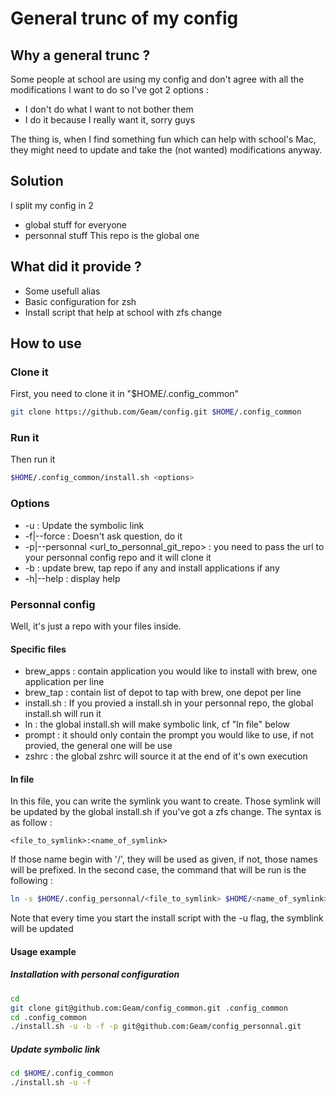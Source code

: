 # General trunc of my config

## Why a general trunc ?
Some people at school are using my config and don't agree with all the
modifications I want to do so I've got 2 options :
- I don't do what I want to not bother them
- I do it because I really want it, sorry guys

The thing is, when I find something fun which can help with school's Mac, they
might need to update and take the (not wanted) modifications anyway.

## Solution
I split my config in 2
- global stuff for everyone
- personnal stuff
This repo is the global one

## What did it provide ?
- Some usefull alias
- Basic configuration for zsh
- Install script that help at school with zfs change

## How to use
### Clone it
First, you need to clone it in "$HOME/.config_common"
```bash
git clone https://github.com/Geam/config.git $HOME/.config_common
```
### Run it
Then run it
```bash
$HOME/.config_common/install.sh <options>
```
### Options
- -u : Update the symbolic link
- -f|--force : Doesn't ask question, do it
- -p|--personnal <url_to_personnal_git_repo> : you need to pass the url to your
  personnal config repo and it will clone it
- -b : update brew, tap repo if any and install applications if any
- -h|--help : display help

### Personnal config
Well, it's just a repo with your files inside.
#### Specific files
- brew_apps : contain application you would like to install with brew, one
  application per line
- brew_tap : contain list of depot to tap with brew, one depot per line
- install.sh : If you provied a install.sh in your personnal repo, the global
  install.sh will run it
- ln : the global install.sh will make symbolic link, cf "ln file" below
- prompt : it should only contain the prompt you would like to use, if not
  provied, the general one will be use
- zshrc : the global zshrc will source it at the end of it's own execution

#### ln file
In this file, you can write the symlink you want to create. Those symlink will
be updated by the global install.sh if you've got a zfs change. The syntax is
as follow :
```text
<file_to_symlink>:<name_of_symlink>
```
If those name begin with '/', they will be used as given, if not, those names
will be prefixed. In the second case, the command that will be run is the
following :
```bash
ln -s $HOME/.config_personnal/<file_to_symlink> $HOME/<name_of_symlink>
```
Note that every time you start the install script with the -u flag, the symblink
will be updated

#### Usage example
##### Installation with personal configuration
```bash
cd
git clone git@github.com:Geam/config_common.git .config_common
cd .config_common
./install.sh -u -b -f -p git@github.com:Geam/config_personnal.git
```
##### Update symbolic link
```bash
cd $HOME/.config_common
./install.sh -u -f
```
